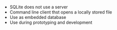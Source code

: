 - SQLite does not use a server
- Command line client thst opens a locally stored file
- Use as embedded database
- Use during prototyping and development
